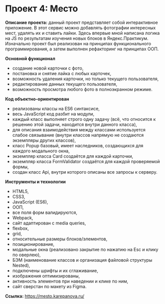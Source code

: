 # Проект 4: Место

**Описание проекта:**
данный проект представляет собой интерактивное приложение. В этот сервис можно добавлять фотографии интересных мест, удалять их и ставить лайки. Здесь впервые мной написана логика на JS по результатам изучения новых блоков в Яндекс.Практикум. Изначально проект был реализован на принципах функционального программирования, а затем выполнен рефакторинг на принципах ООП.

**Основной функционал**
* создание новой карточки с фото,
* постановка и снятие лайка с любых карточек,
* возможность удаления карточки, но только текущего пользователя,
* редактирование данных текущего пользователя,
* возможность просмотра любого фото в полноэкранном режиме.


**Код объектно-ориентирован**
* реализованы классы на ES6 синтаксисе,
* весь JavaScript код разбит на модули,
* каждый класс выполняет строго одну задачу (всё, что относится к решению этой задачи, находится внутри данного класса),
* для описания взаимодействия между классами используется слабое связывание (внутри классов напрямую не создаются экземпляры других классов),
* класс Popup базовый, имеет наследников, создающихся для каждого модального окна,
* экземпляр класса Card создаётся для каждой карточки,
* экземпляр класса FormValidator создаётся для каждой проверяемой формы,
* создан класс Api, внутри которого описаны все запросы к серверу.


**Инструменты и технологии**
* HTML5,
* CSS3,
* JavaScript (ES6),
* OOП,
* все поля форм валидируются,
* Webpack,
* сайт адаптирован c media queries,
* flexbox,
* grid,
* относительные размеры блоков/элементов,
* позиционирование,
* модальные окна (реализовано закрытие по нажатию на Esc и клику по оверлею),
* БЭМ (наименование классов и организация файловой структуры Nested),
* подключены шрифты и их сглаживание,
* изображения оптимизированы,
* активность элементов при наведении и клике по ним,
* сайт сверстан по макету из Figma.


**Ссылка:**
https://mesto.karepanova.ru/
